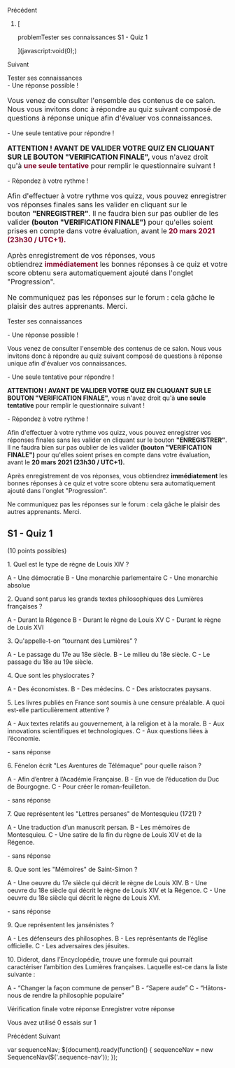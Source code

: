 Précédent

1.  [
    
    problemTester ses connaissances S1 - Quiz 1
    
    ](javascript:void(0);)

Suivant

<div class="xblock xblock-student\_view xblock-student\_view-vertical" data-request-token="441e2b84922911ef9b5466591deef2e3" data-usage-id="block-v1:upl+142002+archiveouvert+type@vertical+block@74dc4968960f469eb97ddabbb353a5ba" data-block-type="vertical" data-course-id="course-v1:upl+142002+archiveouvert"> <div class="vert-mod"> <div class="vert vert-0" data-id="block-v1:upl+142002+archiveouvert+type@html+block@237ffb664f2046409b4cba38c8c37a5c"> <div class="xblock xblock-student\_view xblock-student\_view-html xmodule\_display xmodule\_HtmlModule" data-runtime-class="LmsRuntime" data-init="XBlockToXModuleShim" data-block-type="html" data-request-token="441e2b84922911ef9b5466591deef2e3" data-runtime-version="1" data-usage-id="block-v1:upl+142002+archiveouvert+type@html+block@237ffb664f2046409b4cba38c8c37a5c" data-type="HTMLModule" data-course-id="course-v1:upl+142002+archiveouvert"> <script type="json/xblock-args" class="xblock-json-init-args"> {"xmodule-type": "HTMLModule"} </script> <link rel="STYLESHEET" href="/asset-v1:upl+142002+archiveouvert+type@asset+block/upl-p10-S1-lumieres-style.css" type="text/css"> <div class="h1">Tester ses connaissances</div> <div class="h2"> - Une r&eacute;ponse possible !</div> <p style="font-size: 16px;">Vous venez de consulter l'ensemble des contenus de ce salon. Nous vous invitons donc &agrave; r&eacute;pondre au quiz suivant composé de questions à réponse unique afin d'évaluer vos connaissances.</p> <div class="h2">- Une seule tentative pour r&eacute;pondre ! </div> <p style="font-size: 16px;"><b>ATTENTION ! AVANT DE VALIDER VOTRE QUIZ EN CLIQUANT SUR LE BOUTON "VERIFICATION FINALE",&nbsp;</b>vous n'avez droit qu'&agrave;&nbsp;<span style="color: #81072c;"><b>une seule tentative</b></span>&nbsp;pour remplir le questionnaire suivant !</p> <div class="h2">- Répondez &agrave; votre rythme !</div> <p style="font-size: 16px;">Afin d'effectuer &agrave; votre rythme vos quizz, vous pouvez enregistrer vos r&eacute;ponses finales sans les valider en cliquant sur le bouton&nbsp;<b>"ENREGISTRER"</b>. Il ne faudra bien sur pas oublier de les valider&nbsp;<b>(bouton "VERIFICATION FINALE")</b>&nbsp;pour qu'elles soient prises en compte dans votre &eacute;valuation, avant le<b><span style="color: #81072c;">&nbsp;20 mars</span>&nbsp;<span style="color: #81072c;">2021 (23h30 / UTC+1).</span></b></p> <p style="font-size: 16px;">Apr&egrave;s enregistrement de vos r&eacute;ponses, vous obtiendrez&nbsp;<b><span style="color: #81072c;">imm&eacute;diatement</span></b>&nbsp;les bonnes r&eacute;ponses &agrave; ce quiz et votre score obtenu sera automatiquement ajout&eacute; dans l'onglet "Progression".</p> <p style="font-size: 16px;">Ne communiquez pas les réponses sur le forum : cela gâche le plaisir des autres apprenants. Merci.</p> </div> </div> <div class="vert vert-1" data-id="block-v1:upl+142002+archiveouvert+type@problem+block@c185717c84a344c9ba00a5d4ca1eab7e"> <div class="xblock xblock-student\_view xblock-student\_view-problem xmodule\_display xmodule\_CapaModule" data-runtime-class="LmsRuntime" data-init="XBlockToXModuleShim" data-block-type="problem" data-request-token="441e2b84922911ef9b5466591deef2e3" data-runtime-version="1" data-usage-id="block-v1:upl+142002+archiveouvert+type@problem+block@c185717c84a344c9ba00a5d4ca1eab7e" data-type="Problem" data-course-id="course-v1:upl+142002+archiveouvert"> <script type="json/xblock-args" class="xblock-json-init-args"> {"xmodule-type": "Problem"} </script> <div id="problem\_c185717c84a344c9ba00a5d4ca1eab7e" class="problems-wrapper" data-problem-id="block-v1:upl+142002+archiveouvert+type@problem+block@c185717c84a344c9ba00a5d4ca1eab7e" data-url="/courses/course-v1:upl+142002+archiveouvert/xblock/block-v1:upl+142002+archiveouvert+type@problem+block@c185717c84a344c9ba00a5d4ca1eab7e/handler/xmodule\_handler" data-progress\_status="none" data-progress\_detail="0/10"></div> </div> </div> </div> </div>

Tester ses connaissances

\- Une réponse possible !

Vous venez de consulter l'ensemble des contenus de ce salon. Nous vous invitons donc à répondre au quiz suivant composé de questions à réponse unique afin d'évaluer vos connaissances.

\- Une seule tentative pour répondre !

**ATTENTION ! AVANT DE VALIDER VOTRE QUIZ EN CLIQUANT SUR LE BOUTON "VERIFICATION FINALE",** vous n'avez droit qu'à **une seule tentative** pour remplir le questionnaire suivant !

\- Répondez à votre rythme !

Afin d'effectuer à votre rythme vos quizz, vous pouvez enregistrer vos réponses finales sans les valider en cliquant sur le bouton **"ENREGISTRER"**. Il ne faudra bien sur pas oublier de les valider **(bouton "VERIFICATION FINALE")** pour qu'elles soient prises en compte dans votre évaluation, avant le **20 mars 2021 (23h30 / UTC+1).**

Après enregistrement de vos réponses, vous obtiendrez **immédiatement** les bonnes réponses à ce quiz et votre score obtenu sera automatiquement ajouté dans l'onglet "Progression".

Ne communiquez pas les réponses sur le forum : cela gâche le plaisir des autres apprenants. Merci.

S1 - Quiz 1
-----------

(10 points possibles)

1\. Quel est le type de règne de Louis XIV ?

 A - Une démocratie B - Une monarchie parlementaire  C - Une monarchie absolue

2\. Quand sont parus les grands textes philosophiques des Lumières françaises ?

 A - Durant la Régence B - Durant le règne de Louis XV  C - Durant le règne de Louis XVI

3\. Qu'appelle-t-on “tournant des Lumières” ?

 A - Le passage du 17e au 18e siècle. B - Le milieu du 18e siècle.  C - Le passage du 18e au 19e siècle.

4\. Que sont les physiocrates ?

 A - Des économistes. B - Des médecins.  C - Des aristocrates paysans.

5\. Les livres publiés en France sont soumis à une censure préalable. A quoi est-elle particulièrement attentive ?

 A - Aux textes relatifs au gouvernement, à la religion et à la morale. B - Aux innovations scientifiques et technologiques.  C - Aux questions liées à l’économie.

\- sans réponse

6\. Fénelon écrit "Les Aventures de Télémaque" pour quelle raison ?

 A - Afin d’entrer à l’Académie Française. B - En vue de l’éducation du Duc de Bourgogne.  C - Pour créer le roman-feuilleton.

\- sans réponse

7\. Que représentent les "Lettres persanes" de Montesquieu (1721) ?

 A - Une traduction d’un manuscrit persan. B - Les mémoires de Montesquieu.  C - Une satire de la fin du règne de Louis XIV et de la Régence.

\- sans réponse

8\. Que sont les "Mémoires" de Saint-Simon ?

 A - Une oeuvre du 17e siècle qui décrit le règne de Louis XIV. B - Une oeuvre du 18e siècle qui décrit le règne de Louis XIV et la Régence.  C - Une oeuvre du 18e siècle qui décrit le règne de Louis XVI.

\- sans réponse

9\. Que représentent les jansénistes ?

 A - Les défenseurs des philosophes. B - Les représentants de l’église officielle.  C - Les adversaires des jésuites.

10\. Diderot, dans l’Encyclopédie, trouve une formule qui pourrait caractériser l’ambition des Lumières françaises. Laquelle est-ce dans la liste suivante :

 A - “Changer la façon commune de penser” B - “Sapere aude”  C - “Hâtons-nous de rendre la philosophie populaire”

 Vérification finale votre réponse Enregistrer votre réponse

Vous avez utilisé 0 essais sur 1

Précédent Suivant

var sequenceNav; $(document).ready(function() { sequenceNav = new SequenceNav($('.sequence-nav')); });
